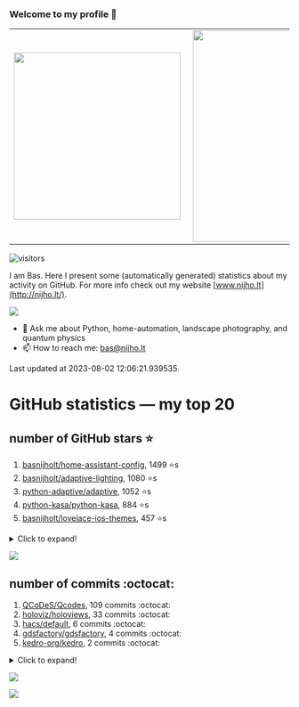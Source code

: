 ### Welcome to my profile 👋

<center>
  <table>
    <tr>
        <td><img width="300px" align="left" src="https://github-readme-stats.vercel.app/api/top-langs/?username=basnijholt&hide=TeX,Jupyter%20Notebook&layout=compact&theme=radical" /></td>
        <td><img align='right' src="https://github-readme-stats.vercel.app/api?username=basnijholt&show_icons=true&theme=radical" width="380"></td>
    </tr>
  </table>
</center>

![visitors](https://visitor-badge.glitch.me/badge?page_id=basnijholt.visitor-badge)

I am Bas. Here I present some (automatically generated) statistics about my activity on GitHub. For more info check out my website [www.nijho.lt](http://nijho.lt/).

![](https://www.nijho.lt/authors/admin/avatar_hu9e60e4b9bc120dfb6a666009f2878da6_182107_250x250_fill_q90_lanczos_center.jpg)

- 💬 Ask me about Python, home-automation, landscape photography, and quantum physics
- 📫 How to reach me: bas@nijho.lt

Last updated at 2023-08-02 12:06:21.939535.

# GitHub statistics — my top 20

## number of GitHub stars ⭐️

1. [basnijholt/home-assistant-config](https://github.com/basnijholt/home-assistant-config/), 1499 ⭐️s
2. [basnijholt/adaptive-lighting](https://github.com/basnijholt/adaptive-lighting/), 1080 ⭐️s
3. [python-adaptive/adaptive](https://github.com/python-adaptive/adaptive/), 1052 ⭐️s
4. [python-kasa/python-kasa](https://github.com/python-kasa/python-kasa/), 884 ⭐️s
5. [basnijholt/lovelace-ios-themes](https://github.com/basnijholt/lovelace-ios-themes/), 457 ⭐️s
<details><summary>Click to expand!</summary>

6. [basnijholt/lovelace-ios-dark-mode-theme](https://github.com/basnijholt/lovelace-ios-dark-mode-theme/), 419 ⭐️s
7. [basnijholt/miflora](https://github.com/basnijholt/miflora/), 358 ⭐️s
8. [basnijholt/rsync-time-machine.py](https://github.com/basnijholt/rsync-time-machine.py/), 333 ⭐️s
9. [topocm/topocm_content](https://github.com/topocm/topocm_content/), 244 ⭐️s
10. [basnijholt/home-assistant-streamdeck-yaml](https://github.com/basnijholt/home-assistant-streamdeck-yaml/), 129 ⭐️s
11. [basnijholt/home-assistant-macbook-touch-bar](https://github.com/basnijholt/home-assistant-macbook-touch-bar/), 92 ⭐️s
12. [kwant-project/kwant](https://github.com/kwant-project/kwant/), 76 ⭐️s
13. [basnijholt/markdown-code-runner](https://github.com/basnijholt/markdown-code-runner/), 73 ⭐️s
14. [basnijholt/home-assistant-streamdeck-yaml-addon](https://github.com/basnijholt/home-assistant-streamdeck-yaml-addon/), 47 ⭐️s
15. [basnijholt/aiokef](https://github.com/basnijholt/aiokef/), 31 ⭐️s
16. [basnijholt/thesis-cover](https://github.com/basnijholt/thesis-cover/), 25 ⭐️s
17. [basnijholt/instacron](https://github.com/basnijholt/instacron/), 20 ⭐️s
18. [basnijholt/adaptive-scheduler](https://github.com/basnijholt/adaptive-scheduler/), 17 ⭐️s
19. [basnijholt/addon-otmonitor](https://github.com/basnijholt/addon-otmonitor/), 15 ⭐️s
20. [kwant-project/kwant-tutorial-2016](https://github.com/kwant-project/kwant-tutorial-2016/), 13 ⭐️s

</details>

![](https://github.com/basnijholt/basnijholt/raw/main/stars_over_time.png)

## number of commits :octocat:

1. [QCoDeS/Qcodes](https://github.com/QCoDeS/Qcodes/), 109 commits :octocat:
2. [holoviz/holoviews](https://github.com/holoviz/holoviews/), 33 commits :octocat:
3. [hacs/default](https://github.com/hacs/default/), 6 commits :octocat:
4. [gdsfactory/gdsfactory](https://github.com/gdsfactory/gdsfactory/), 4 commits :octocat:
5. [kedro-org/kedro](https://github.com/kedro-org/kedro/), 2 commits :octocat:
<details><summary>Click to expand!</summary>

6. [QCoDeS/broadbean](https://github.com/QCoDeS/broadbean/), 0 commits :octocat:
7. [basnijholt/majorana-nanowire-conductance](https://github.com/basnijholt/majorana-nanowire-conductance/), 0 commits :octocat:
8. [conda-forge/pelican-feedstock](https://github.com/conda-forge/pelican-feedstock/), 0 commits :octocat:
9. [SchedMD/slurm](https://github.com/SchedMD/slurm/), 0 commits :octocat:
10. [RMerl/asuswrt-merlin](https://github.com/RMerl/asuswrt-merlin/), 0 commits :octocat:
11. [pahaz/sshtunnel](https://github.com/pahaz/sshtunnel/), 0 commits :octocat:
12. [sphinx-contrib/napoleon](https://github.com/sphinx-contrib/napoleon/), 0 commits :octocat:
13. [TribuneX/home_assistant](https://github.com/TribuneX/home_assistant/), 0 commits :octocat:
14. [conda-forge/sshtunnel-feedstock](https://github.com/conda-forge/sshtunnel-feedstock/), 0 commits :octocat:
15. [basnijholt/adaptive-scheduler](https://github.com/basnijholt/adaptive-scheduler/), 0 commits :octocat:
16. [basnijholt/thesis](https://github.com/basnijholt/thesis/), 0 commits :octocat:
17. [census-instrumentation/opencensus-python](https://github.com/census-instrumentation/opencensus-python/), 0 commits :octocat:
18. [piitaya/lovelace-mushroom](https://github.com/piitaya/lovelace-mushroom/), 0 commits :octocat:
19. [basnijholt/yaml2bib](https://github.com/basnijholt/yaml2bib/), 0 commits :octocat:
20. [conda-forge/opencensus-context-feedstock](https://github.com/conda-forge/opencensus-context-feedstock/), 0 commits :octocat:

</details>

![](https://github.com/basnijholt/basnijholt/raw/main/commits_per_hour.png)

![](https://github.com/basnijholt/basnijholt/raw/main/commits_per_weekday.png)

